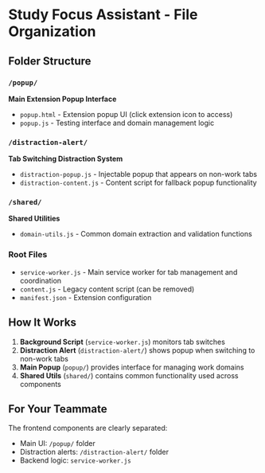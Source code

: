 # Study Focus Assistant - File Organization

## Folder Structure

### `/popup/`
**Main Extension Popup Interface**
- `popup.html` - Extension popup UI (click extension icon to access)
- `popup.js` - Testing interface and domain management logic

### `/distraction-alert/`
**Tab Switching Distraction System**
- `distraction-popup.js` - Injectable popup that appears on non-work tabs
- `distraction-content.js` - Content script for fallback popup functionality

### `/shared/`
**Shared Utilities**
- `domain-utils.js` - Common domain extraction and validation functions

### Root Files
- `service-worker.js` - Main service worker for tab management and coordination
- `content.js` - Legacy content script (can be removed)
- `manifest.json` - Extension configuration

## How It Works

1. **Background Script** (`service-worker.js`) monitors tab switches
2. **Distraction Alert** (`distraction-alert/`) shows popup when switching to non-work tabs
3. **Main Popup** (`popup/`) provides interface for managing work domains
4. **Shared Utils** (`shared/`) contains common functionality used across components

## For Your Teammate

The frontend components are clearly separated:
- Main UI: `/popup/` folder
- Distraction alerts: `/distraction-alert/` folder  
- Backend logic: `service-worker.js`